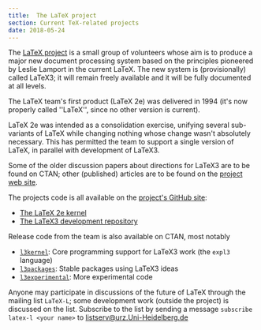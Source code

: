 ```yaml
---
title:  The LaTeX project
section: Current TeX-related projects
date: 2018-05-24
---
```


The [LaTeX project](https://www.latex-project.org/latex3/)
is a small group of volunteers whose aim is
to produce a major new document processing system based on the
principles pioneered by Leslie Lamport in the current LaTeX.  The
new system is (provisionally) called LaTeX3; it
will remain freely available and it will be fully documented at
all levels.

The LaTeX team's first product (LaTeX 2e) was delivered in 1994
(it's now properly called ''LaTeX'', since no other version is current).

LaTeX 2e was intended as a consolidation exercise, unifying several
sub-variants of LaTeX while changing nothing whose change wasn't
absolutely necessary.  This has permitted the team to support a single
version of LaTeX, in parallel with development of LaTeX3.

Some of the older discussion papers about directions for LaTeX3 are
to be found on CTAN; other (published) articles are to be found
on the [project web site](https://www.latex-project.org/publications/).

The projects code is all available on the [project's GitHub
site](https://github.com/latex3/):

- [The LaTeX 2e kernel](https://github.com/latex3/latex2e)
- [The LaTeX3 development repository](https://github.com/latex3/latex3)

Release code from the team is also available on CTAN, most notably

- [`l3kernel`](https://ctan.org/pkg/l3kernel): Core programming support for
  LaTeX3 work (the `expl3` language)
- [`l3packages`](https://ctan.org/pkg/l3packages): Stable packages using
  LaTeX3 ideas
- [`l3experimental`](https://ctan.org/pkg/l3experimental): More experimental
  code

Anyone may participate in discussions of the future of LaTeX through the
mailing list `LaTeX-L`; some development work (outside the project) is
discussed on the list. Subscribe to the list by sending a message `subscribe
latex-l <your name>` to <listserv@urz.Uni-Heidelberg.de>

